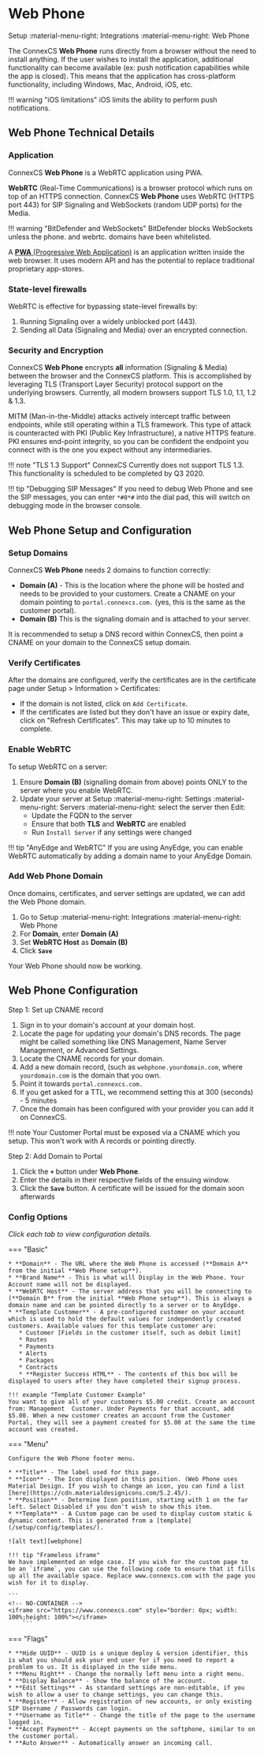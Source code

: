 # Web Phone
Setup :material-menu-right: Integrations :material-menu-right: Web Phone

The ConnexCS **Web Phone** runs directly from a browser without the need to install anything. If the user wishes to install the application, additional functionality can become available (ex: push notification capabilities while the app is closed). This means that the application has cross-platform functionality, including Windows, Mac, Android, iOS, etc.
  
!!! warning "iOS limitations"
    iOS limits the ability to perform push notifications.

## Web Phone Technical Details

### Application
ConnexCS **Web Phone** is a WebRTC application using PWA. 

**WebRTC** (Real-Time Communications) is a browser protocol which runs on top of an HTTPS connection. ConnexCS **Web Phone** uses WebRTC (HTTPS port 443) for SIP Signaling and WebSockets (random UDP ports) for the Media.

!!! warning "BitDefender and WebSockets"
    BitDefender blocks WebSockets unless the phone. and webrtc. domains have been whitelisted. 

A [**PWA** (Progressive Web Application)](https://en.wikipedia.org/wiki/Progressive_web_application) is an application written inside the web browser. It uses modern API and has the potential to replace traditional proprietary app-stores.


### State-level firewalls
WebRTC is effective for bypassing state-level firewalls by:

1. Running Signaling over a widely unblocked port (443).
2. Sending all Data (Signaling and Media) over an encrypted connection.

### Security and Encryption
ConnexCS **Web Phone** encrypts **all** information (Signaling & Media) between the browser and the ConnexCS platform. This is accomplished by leveraging TLS (Transport Layer Security) protocol support on the underlying browsers. Currently, all modern browsers support TLS 1.0, 1.1, 1.2 & 1.3.

MITM (Man-in-the-Middle) attacks actively intercept traffic between endpoints, while still operating within a TLS framework. This type of attack is counteracted with PKI (Public Key Infrastructure), a native HTTPS feature. PKI ensures end-point integrity, so you can be confident the endpoint you connect with is the one you expect without any intermediaries.
  
!!! note "TLS 1.3 Support"
    ConnexCS Currently does not support TLS 1.3. This functionality is scheduled to be completed by Q3 2020.
    
!!! tip "Debugging SIP Messages"
    If you need to debug Web Phone and see the SIP messages, you can enter `*#0*#` into the dial pad, this will switch on debugging mode in the browser console.
    

## Web Phone Setup and Configuration

### Setup Domains

ConnexCS **Web Phone** needs 2 domains to function correctly:

* **Domain (A)** - This is the location where the phone will be hosted and needs to be provided to your customers. Create a CNAME on your domain pointing to `portal.connexcs.com.` (yes, this is the same as the customer portal).
* **Domain (B)** This is the signaling domain and is attached to your server. 

It is recommended to setup a DNS record within ConnexCS, then point a CNAME on your domain to the ConnexCS setup domain.

### Verify Certificates

After the domains are configured, verify the certificates are in the certificate page under Setup > Information > Certificates:

* If the domain is not listed, click on `Add Certificate`.
* If the certificates are listed but they don't have an issue or expiry date, click on "Refresh Certificates". This may take up to 10 minutes to complete.

### Enable WebRTC

To setup WebRTC on a server:

1. Ensure **Domain (B)** (signalling domain from above) points ONLY to the server where you enable WebRTC. 
2. Update your server at Setup :material-menu-right: Settings :material-menu-right: Servers :material-menu-right: select the server then Edit:
   * Update the FQDN to the server
   * Ensure that both **TLS** and **WebRTC** are enabled
   * Run `Install Server` if any settings were changed

!!! tip "AnyEdge and WebRTC"
    If you are using AnyEdge, you can enable WebRTC automatically by adding a domain name to your AnyEdge Domain.

### Add Web Phone Domain

Once domains, certificates, and server settings are updated, we can add the Web Phone domain. 

1. Go to Setup :material-menu-right: Integrations :material-menu-right: Web Phone
1. For **Domain**, enter **Domain (A)** 
2. Set **WebRTC Host** as **Domain (B)**
3. Click **`Save`**

Your Web Phone should now be working. 

## Web Phone Configuration

Step 1: Set up CNAME record

1. Sign in to your domain's account at your domain host.
2. Locate the page for updating your domain's DNS records. The page might be called something like DNS Management, Name Server Management, or Advanced Settings.
3. Locate the CNAME records for your domain.
4. Add a new domain record, (such as `webphone.yourdomain.com`, where `yourdomain.com` is the domain that you own.
5. Point it towards `portal.connexcs.com.`
6. If you get asked for a TTL, we recommend setting this at 300 (seconds) - 5 minutes
7. Once the domain has been configured with your provider you can add it on ConnexCS.

!!! note
	Your Customer Portal must be exposed via a CNAME which you setup. This won't work with A records or pointing directly.
	
Step 2: Add Domain to Portal

1. Click the **`+`** button under **Web Phone**.
2. Enter the details in their respective fields of the ensuing window.
3. Click the **`Save`** button. A certificate will be issued for the domain soon afterwards

### Config Options
*Click each tab to view configuration details.* 

=== "Basic"

    * **Domain** - The URL where the Web Phone is accessed (**Domain A** from the initial **Web Phone setup**).
    * **Brand Name** - This is what will Display in the Web Phone. Your Account name will not be displayed.
    * **WebRTC Host** - The server address that you will be connecting to (**Domain B** from the initial **Web Phone setup**). This is always a domain name and can be pointed directly to a server or to AnyEdge.
    * **Template Customer** - A pre-configured customer on your account which is used to hold the default values for independently created customers. Available values for this template customer are:
       * Customer [Fields in the customer itself, such as debit limit]
       * Routes
       * Payments
       * Alerts
       * Packages
       * Contracts
       * **Register Success HTML** - The contents of this box will be displayed to users after they have completed their signup process.

    !!! example "Template Customer Example"
    You want to give all of your customers $5.00 credit. Create an account from: Management  Customer. Under Payments for that account, add $5.00. When a new customer creates an account from the Customer Portal, they will see a payment created for $5.00 at the same the time account was created.

=== "Menu"

    Configure the Web Phone footer menu.

    * **Title** - The label used for this page.
    * **Icon** - The Icon displayed in this position. (Web Phone uses Material Design. If you wish to change an icon, you can find a list [here](https://cdn.materialdesignicons.com/5.2.45/).
    * **Position** - Determine Icon position, starting with 1 on the far left. Select Disabled if you don't wish to show this item.
    * **Template** - A Custom page can be used to display custom static & dynamic content. This is generated from a [template](/setup/config/templates/).

    ![alt text][webphone] 
    
    !!! tip "Frameless iframe"
    We have implemented an edge case. If you wish for the custom page to be an `iframe`, you can use the following code to ensure that it fills up all the available space. Replace www.connexcs.com with the page you wish for it to display.
	
	```
	<!-- NO-CONTAINER -->
	<iframe src="https://www.connexcs.com" style="border: 0px; width: 100%;height: 100%"></iframe>
        ```	

=== "Flags"

    * **Hide UUID** - UUID is a unique deploy & version identifier, this is what you should ask your end user for if you need to report a problem to us. It is displayed in the side menu.
    * **Menu Right** - Change the normally left menu into a right menu.
    * **Display Balance** - Show the balance of the account.
    * **Edit Settings** - As standard settings are non-editable, if you wish to allow a user to change settings, you can change this.
    * **Register** - Allow registration of new accounts, or only existing SIP Username / Passwords can login.
    * **Username as Title** - Change the title of the page to the username logged in.
    * **Accept Payment** - Accept payments on the softphone, similar to on the customer portal.
    * **Auto Answer** - Automatically answer an incoming call.

[webphone]: /misc/img/webphone.png "WebPhone Menu"
